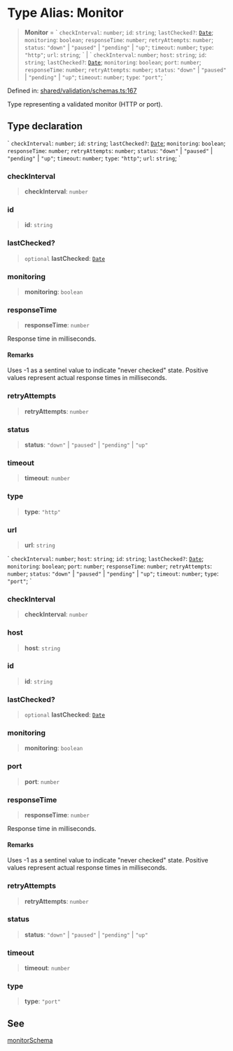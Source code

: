 # Type Alias: Monitor

> **Monitor** = \` `checkInterval`: `number`; `id`: `string`; `lastChecked?`: [`Date`](https://developer.mozilla.org/docs/Web/JavaScript/Reference/Global_Objects/Date); `monitoring`: `boolean`; `responseTime`: `number`; `retryAttempts`: `number`; `status`: `"down"` \| `"paused"` \| `"pending"` \| `"up"`; `timeout`: `number`; `type`: `"http"`; `url`: `string`; \` \| \` `checkInterval`: `number`; `host`: `string`; `id`: `string`; `lastChecked?`: [`Date`](https://developer.mozilla.org/docs/Web/JavaScript/Reference/Global_Objects/Date); `monitoring`: `boolean`; `port`: `number`; `responseTime`: `number`; `retryAttempts`: `number`; `status`: `"down"` \| `"paused"` \| `"pending"` \| `"up"`; `timeout`: `number`; `type`: `"port"`; \`

Defined in: [shared/validation/schemas.ts:167](https://github.com/Nick2bad4u/Uptime-Watcher/blob/8a1973382d5fe14c52996ecda381894eb7ecd4a6/shared/validation/schemas.ts#L167)

Type representing a validated monitor (HTTP or port).

## Type declaration

\` `checkInterval`: `number`; `id`: `string`; `lastChecked?`: [`Date`](https://developer.mozilla.org/docs/Web/JavaScript/Reference/Global_Objects/Date); `monitoring`: `boolean`; `responseTime`: `number`; `retryAttempts`: `number`; `status`: `"down"` \| `"paused"` \| `"pending"` \| `"up"`; `timeout`: `number`; `type`: `"http"`; `url`: `string`; \`

### checkInterval

> **checkInterval**: `number`

### id

> **id**: `string`

### lastChecked?

> `optional` **lastChecked**: [`Date`](https://developer.mozilla.org/docs/Web/JavaScript/Reference/Global_Objects/Date)

### monitoring

> **monitoring**: `boolean`

### responseTime

> **responseTime**: `number`

Response time in milliseconds.

#### Remarks

Uses -1 as a sentinel value to indicate "never checked" state.
Positive values represent actual response times in milliseconds.

### retryAttempts

> **retryAttempts**: `number`

### status

> **status**: `"down"` \| `"paused"` \| `"pending"` \| `"up"`

### timeout

> **timeout**: `number`

### type

> **type**: `"http"`

### url

> **url**: `string`

\` `checkInterval`: `number`; `host`: `string`; `id`: `string`; `lastChecked?`: [`Date`](https://developer.mozilla.org/docs/Web/JavaScript/Reference/Global_Objects/Date); `monitoring`: `boolean`; `port`: `number`; `responseTime`: `number`; `retryAttempts`: `number`; `status`: `"down"` \| `"paused"` \| `"pending"` \| `"up"`; `timeout`: `number`; `type`: `"port"`; \`

### checkInterval

> **checkInterval**: `number`

### host

> **host**: `string`

### id

> **id**: `string`

### lastChecked?

> `optional` **lastChecked**: [`Date`](https://developer.mozilla.org/docs/Web/JavaScript/Reference/Global_Objects/Date)

### monitoring

> **monitoring**: `boolean`

### port

> **port**: `number`

### responseTime

> **responseTime**: `number`

Response time in milliseconds.

#### Remarks

Uses -1 as a sentinel value to indicate "never checked" state.
Positive values represent actual response times in milliseconds.

### retryAttempts

> **retryAttempts**: `number`

### status

> **status**: `"down"` \| `"paused"` \| `"pending"` \| `"up"`

### timeout

> **timeout**: `number`

### type

> **type**: `"port"`

## See

[monitorSchema](../variables/monitorSchema.md)
